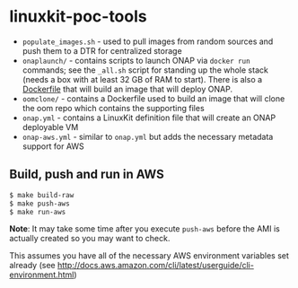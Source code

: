 linuxkit-poc-tools
==================

* `populate_images.sh` - used to pull images from random sources and push them to a DTR for centralized storage
* `onaplaunch/` - contains scripts to launch ONAP via `docker run` commands; see the `_all.sh` script for standing up the whole stack (needs a box with at least 32 GB of RAM to start).  There is also a [Dockerfile](onaplaunch/Dockerfile.launch) that will build an image that will deploy ONAP.
* `oomclone/` - contains a Dockerfile used to build an image that will clone the oom repo which contains the supporting files
* `onap.yml` - contains a LinuxKit definition file that will create an ONAP deployable VM
* `onap-aws.yml` - similar to `onap.yml` but adds the necessary metadata support for AWS

## Build, push and run in AWS

``` bash
$ make build-raw
$ make push-aws
$ make run-aws
```

**Note**: It may take some time after you execute `push-aws` before the AMI is actually created so you may want to check.

This assumes you have all of the necessary AWS environment variables set already (see http://docs.aws.amazon.com/cli/latest/userguide/cli-environment.html)
